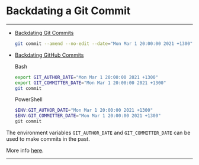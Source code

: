 # Backdating a Git Commit

---

* [Backdating Git Commits](https://stackoverflow.com/questions/44559560/backdating-git-commits)

    ```bash
    git commit --amend --no-edit --date="Mon Mar 1 20:00:00 2021 +1300"
    ```

[](.)

* [Backdating GitHub Commits](https://www.reddit.com/r/git/comments/8hzji1/backdating_commitspushes_to_github/)

    Bash

    ```bash
    export GIT_AUTHOR_DATE="Mon Mar 1 20:00:00 2021 +1300"
    export GIT_COMMITTER_DATE="Mon Mar 1 20:00:00 2021 +1300"
    git commit
    ```

    PowerShell

    ```powershell
    $ENV:GIT_AUTHOR_DATE="Mon Mar 1 20:00:00 2021 +1300"
    $ENV:GIT_COMMITTER_DATE="Mon Mar 1 20:00:00 2021 +1300"
    git commit
    ```

The environment variables `GIT_AUTHOR_DATE` and `GIT_COMMITTER_DATE` can be used to make commits in the past.

More info [here](https://alexpeattie.com/blog/working-with-dates-in-git).

---
